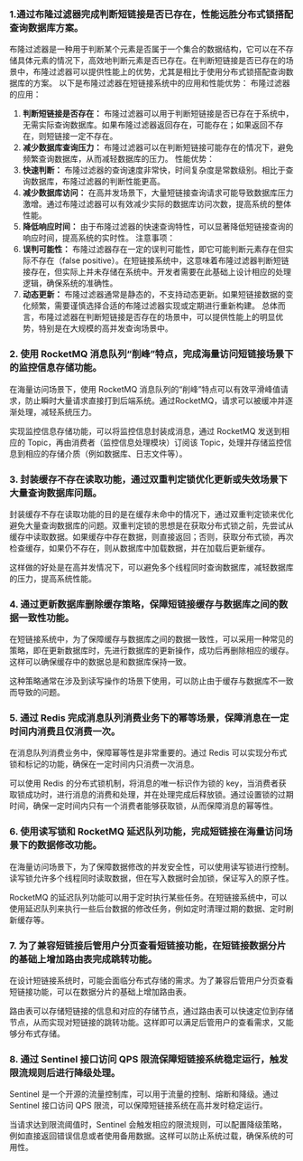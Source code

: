 ### 1.通过布隆过滤器完成判断短链接是否已存在，性能远胜分布式锁搭配查询数据库方案。
  
布隆过滤器是一种用于判断某个元素是否属于一个集合的数据结构，它可以在不存储具体元素的情况下，高效地判断元素是否已存在。在判断短链接是否已存在的场景中，布隆过滤器可以提供性能上的优势，尤其是相比于使用分布式锁搭配查询数据库的方案。
以下是布隆过滤器在短链接系统中的应用和性能优势：
布隆过滤器的应用：
1. **判断短链接是否存在：** 布隆过滤器可以用于判断短链接是否已存在于系统中，无需实际查询数据库。如果布隆过滤器返回存在，可能存在；如果返回不存在，则短链接一定不存在。
2. **减少数据库查询压力：** 布隆过滤器可以在判断短链接可能存在的情况下，避免频繁查询数据库，从而减轻数据库的压力。
性能优势：
1. **快速判断：** 布隆过滤器的查询速度非常快，时间复杂度是常数级别。相比于查询数据库，布隆过滤器的判断性能更高。
2. **减少数据库访问：** 在高并发场景下，大量短链接查询请求可能导致数据库压力激增。通过布隆过滤器可以有效减少实际的数据库访问次数，提高系统的整体性能。
3. **降低响应时间：** 由于布隆过滤器的快速查询特性，可以显著降低短链接查询的响应时间，提高系统的实时性。
注意事项：
1. **误判可能性：** 布隆过滤器存在一定的误判可能性，即它可能判断元素存在但实际不存在（false positive）。在短链接系统中，这意味着布隆过滤器判断短链接存在，但实际上并未存储在系统中。开发者需要在此基础上设计相应的处理逻辑，确保系统的准确性。
2. **动态更新：** 布隆过滤器通常是静态的，不支持动态更新。如果短链接数据的变化频繁，需要谨慎选择合适的布隆过滤器实现或定期进行重新构建。
总体而言，布隆过滤器在判断短链接是否存在的场景中，可以提供性能上的明显优势，特别是在大规模的高并发查询场景中。
### 2. 使用 RocketMQ 消息队列“削峰”特点，完成海量访问短链接场景下的监控信息存储功能。

在海量访问场景下，使用 RocketMQ 消息队列的“削峰”特点可以有效平滑峰值请求，防止瞬时大量请求直接打到后端系统。通过RocketMQ，请求可以被缓冲并逐渐处理，减轻系统压力。

实现监控信息存储功能，可以将监控信息封装成消息，通过 RocketMQ 发送到相应的 Topic，再由消费者（监控信息处理模块）订阅该 Topic，处理并存储监控信息到相应的存储介质（例如数据库、日志文件等）。

### 3. 封装缓存不存在读取功能，通过双重判定锁优化更新或失效场景下大量查询数据库问题。

封装缓存不存在读取功能的目的是在缓存未命中的情况下，通过双重判定锁来优化避免大量查询数据库的问题。双重判定锁的思想是在获取分布式锁之前，先尝试从缓存中读取数据。如果缓存中存在数据，则直接返回；否则，获取分布式锁，再次检查缓存，如果仍不存在，则从数据库中加载数据，并在加载后更新缓存。

这样做的好处是在高并发情况下，可以避免多个线程同时查询数据库，减轻数据库的压力，提高系统性能。

### 4. 通过更新数据库删除缓存策略，保障短链接缓存与数据库之间的数据一致性功能。

在短链接系统中，为了保障缓存与数据库之间的数据一致性，可以采用一种常见的策略，即在更新数据库时，先进行数据库的更新操作，成功后再删除相应的缓存。这样可以确保缓存中的数据总是和数据库保持一致。

这种策略通常在涉及到读写操作的场景下使用，可以防止由于缓存与数据库不一致而导致的问题。

### 5. 通过 Redis 完成消息队列消费业务下的幂等场景，保障消息在一定时间内消费且仅消费一次。

在消息队列消费业务中，保障幂等性是非常重要的。通过 Redis 可以实现分布式锁和标记的功能，确保在一定时间内只消费一次消息。

可以使用 Redis 的分布式锁机制，将消息的唯一标识作为锁的 key，当消费者获取锁成功时，进行消息的消费和处理，并在处理完成后释放锁。通过设置锁的过期时间，确保一定时间内只有一个消费者能够获取锁，从而保障消息的幂等性。

### 6. 使用读写锁和 RocketMQ 延迟队列功能，完成短链接在海量访问场景下的数据修改功能。

在海量访问场景下，为了保障数据修改的并发安全性，可以使用读写锁进行控制。读写锁允许多个线程同时读取数据，但在写入数据时会加锁，保证写入的原子性。

RocketMQ 的延迟队列功能可以用于定时执行某些任务。在短链接系统中，可以使用延迟队列来执行一些后台数据的修改任务，例如定时清理过期的数据、定时刷新缓存等。

### 7. 为了兼容短链接后管用户分页查看短链接功能，在短链接数据分片的基础上增加路由表完成跳转功能。

在设计短链接系统时，可能会面临分布式存储的需求。为了兼容后管用户分页查看短链接功能，可以在数据分片的基础上增加路由表。

路由表可以存储短链接的信息和对应的存储节点，通过路由表可以快速定位到存储节点，从而实现对短链接的跳转功能。这样即可以满足后管用户的查看需求，又能够分布式存储。

### 8. 通过 Sentinel 接口访问 QPS 限流保障短链接系统稳定运行，触发限流规则后进行降级处理。

Sentinel 是一个开源的流量控制库，可以用于流量的控制、熔断和降级。通过 Sentinel 接口访问 QPS 限流，可以保障短链接系统在高并发时稳定运行。

当请求达到限流阈值时，Sentinel 会触发相应的限流规则，可以配置降级策略，例如直接返回错误信息或者使用备用数据。这样可以防止系统过载，确保系统的可用性。